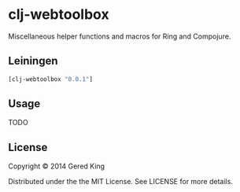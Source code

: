 # clj-webtoolbox

Miscellaneous helper functions and macros for Ring and Compojure.

## Leiningen

```clojure
[clj-webtoolbox "0.0.1"]
```

## Usage

TODO

## License

Copyright © 2014 Gered King

Distributed under the the MIT License. See LICENSE for more details.